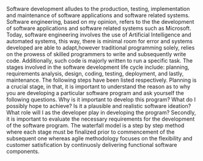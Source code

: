 Software development alludes to the production, testing, implementation and maintenance of software applications and software related systems.
Software engineering, based on my opinion, refers to the the development of software applications and software related systems such as Microsoft. Today, software engineering involves the use of Artificial Intelligence and automated systems, this way, there is minimal room for error and systems developed are able to adapt,however traditional programming solely, relies on the prowess of skilled programmers to write and subsequently write code. Additionally, such code is majorly written to run a specific task.
The stages involved in the software development life cycle include: planning, requirements analysis, design, coding, testing, deployment, and lastly, maintenance. The following steps have been listed respectively. Planning is a crucial stage, in that, it is important to understand the reason as to why you are developing a particular software program and ask yourself the following questions. Why is it important to develop this program? What do I possibly hope to achieve? Is it a plausible and realistic software ideation? What role will I as the developer play in developing the program?  Secondly, it is important to evaluate the necessary requirements for the development of the software program.
The waterfall model is a step by step method where each stage must be finalized prior to commencement of the subsequent one whereas agile methodology focuses on the flexibility and customer satisfication by continuosly delivering functional software components.
